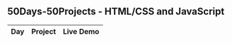 ## 50Days-50Projects - HTML/CSS and JavaScript

Day |          Project         | Live Demo
--- | ------------------------ | ---------

